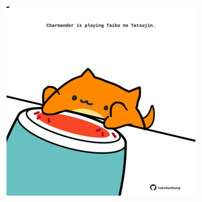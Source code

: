<!-- built at 18/06/2023, 02:27:46 UTC -->
<p align="center">
  <img width="500" height="500" src="./ReadmeImage.svg">
</p>

